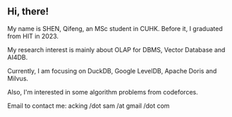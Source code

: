 ## Hi, there!
My name is SHEN, Qifeng, an MSc student in CUHK. Before it, I graduated from HIT in 2023.

My research interest is mainly about OLAP for DBMS, Vector Database and AI4DB.

Currently, I am focusing on DuckDB, Google LevelDB, Apache Doris and Milvus.

Also, I'm interested in some algorithm problems from codeforces.

Email to contact me: acking /dot sam /at gmail /dot com
